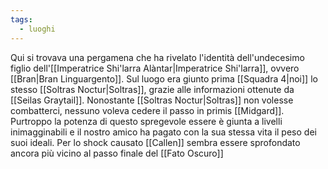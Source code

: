 ```yaml
---
tags:
  - luoghi
---
```

Qui si trovava una pergamena che ha rivelato l'identità dell'undecesimo figlio dell'[[Imperatrice Shi'larra Alàntar|Imperatrice Shi'larra]], ovvero [[Bran|Bran Linguargento]]. Sul luogo era giunto prima [[Squadra 4|noi]] lo stesso [[Soltras Noctur|Soltras]], grazie alle informazioni ottenute da [[Seilas Graytail]]. Nonostante [[Soltras Noctur|Soltras]] non volesse combatterci, nessuno voleva cedere il passo in primis [[Midgard]]. Purtroppo la potenza di questo spregevole essere è giunta a livelli inimagginabili e il nostro amico ha pagato con la sua stessa vita il peso dei suoi ideali. Per lo shock causato [[Callen]] sembra essere sprofondato ancora più vicino al passo finale del [[Fato Oscuro]]